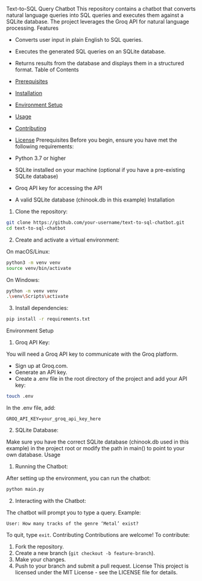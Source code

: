 Text-to-SQL Query Chatbot
This repository contains a chatbot that converts natural language queries into SQL queries and executes them against a SQLite database. The project leverages the Groq API for natural language processing.
Features
- Converts user input in plain English to SQL queries.
- Executes the generated SQL queries on an SQLite database.
- Returns results from the database and displays them in a structured format.
Table of Contents
- [Prerequisites](#prerequisites)
- [Installation](#installation)
- [Environment Setup](#environment-setup)
- [Usage](#usage)
- [Contributing](#contributing)
- [License](#license)
Prerequisites
Before you begin, ensure you have met the following requirements:

- Python 3.7 or higher
- SQLite installed on your machine (optional if you have a pre-existing SQLite database)
- Groq API key for accessing the API
- A valid SQLite database (chinook.db in this example)
Installation
1. Clone the repository:

```bash
git clone https://github.com/your-username/text-to-sql-chatbot.git
cd text-to-sql-chatbot
```

2. Create and activate a virtual environment:

On macOS/Linux:
```bash
python3 -m venv venv
source venv/bin/activate
```
On Windows:
```bash
python -m venv venv
.\venv\Scripts\activate
```

3. Install dependencies:

```bash
pip install -r requirements.txt
```
Environment Setup
1. Groq API Key:

You will need a Groq API key to communicate with the Groq platform.

- Sign up at Groq.com.
- Generate an API key.
- Create a .env file in the root directory of the project and add your API key:
```bash
touch .env
```

In the .env file, add:
```
GROQ_API_KEY=your_groq_api_key_here
```

2. SQLite Database:

Make sure you have the correct SQLite database (chinook.db used in this example) in the project root or modify the path in main() to point to your own database.
Usage
1. Running the Chatbot:

After setting up the environment, you can run the chatbot:
```bash
python main.py
```

2. Interacting with the Chatbot:

The chatbot will prompt you to type a query.
Example:
```
User: How many tracks of the genre ‘Metal’ exist?
```

To quit, type `exit`.
Contributing
Contributions are welcome! To contribute:

1. Fork the repository.
2. Create a new branch (`git checkout -b feature-branch`).
3. Make your changes.
4. Push to your branch and submit a pull request.
License
This project is licensed under the MIT License - see the LICENSE file for details.
